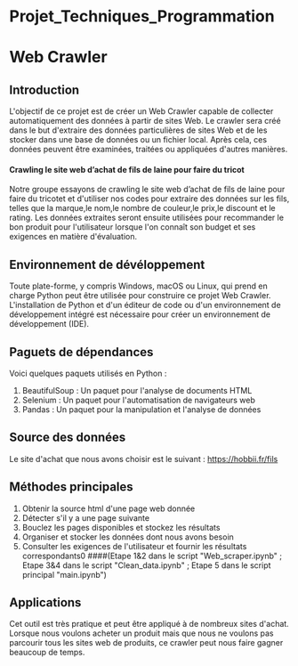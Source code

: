 # Projet_Techniques_Programmation
# Web Crawler
## Introduction
L'objectif de ce projet est de créer un Web Crawler capable de collecter automatiquement des données à partir de sites Web. Le crawler sera créé dans le but d'extraire des données particulières de sites Web et de les stocker dans une base de données ou un fichier local. Après cela, ces données peuvent être examinées, traitées ou appliquées d'autres manières.
#### Crawling le site web d’achat de fils de laine pour faire du tricot
Notre groupe essayons de crawling le site web d’achat de fils de laine pour faire du tricotet et d'utiliser nos codes pour extraire des données sur les fils, telles que la marque,le nom,le nombre de couleur,le prix,le discount et le rating. Les données extraites seront ensuite utilisées pour recommander le bon produit pour l'utilisateur lorsque l'on connaît son budget et ses exigences en matière d'évaluation.
## Environnement de dévéloppement
Toute plate-forme, y compris Windows, macOS ou Linux, qui prend en charge Python peut être utilisée pour construire ce projet Web Crawler. L'installation de Python et d'un éditeur de code ou d'un environnement de développement intégré est nécessaire pour créer un environnement de développement (IDE).
## Paguets de dépendances
Voici quelques paquets utilisés en Python :
1. BeautifulSoup : Un paquet pour l'analyse de documents HTML
2. Selenium : Un paquet pour l'automatisation de navigateurs web
3. Pandas : Un paquet pour la manipulation et l'analyse de données
## Source des données
Le site d'achat que nous avons choisir est le suivant : https://hobbii.fr/fils
## Méthodes principales
1. Obtenir la source html d'une page web donnée
2. Détecter s'il y a une page suivante
3. Bouclez les pages disponibles et stockez les résultats
4. Organiser et stocker les données dont nous avons besoin
5. Consulter les exigences de l'utilisateur et fournir les résultats correspondants0
####(Etape 1&2 dans le script "Web_scraper.ipynb" ; Etape 3&4 dans le script "Clean_data.ipynb" ; Etape 5 dans le script principal "main.ipynb")
## Applications
Cet outil est très pratique et peut être appliqué à de nombreux sites d'achat. Lorsque nous voulons acheter un produit mais que nous ne voulons pas parcourir tous les sites web de produits, ce crawler peut nous faire gagner beaucoup de temps.

